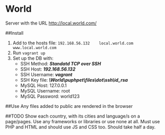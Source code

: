 # World
Server with the URL http://local.world.com/

##Install
1. Add to the hosts file:
 `192.168.56.132 	local.world.com 			www.local.world.com`
2. Run `vagrant up`
3. Set up the DB with:
 	- SSH Method: ***Standatd TCP over SSH***
 	- SSH Host: ***192.168.56.132***
 	- SSH Username: ***vagrant***
 	- SSH Key file: ***\World\puphpet\files\dot\ssh\id_rsa***
 	- MySQL Host: 127.0.0.1
 	- MySQL Username: root
 	- MySQL Password: world123

##Use
Any files added to public are rendered in the browser

##TODO
Show each country, with its cities and language/s on a page/pages.
Use any frameworks or libraries or use none at all.
Must use PHP and HTML and should use JS and CSS too.
Should take half a day.